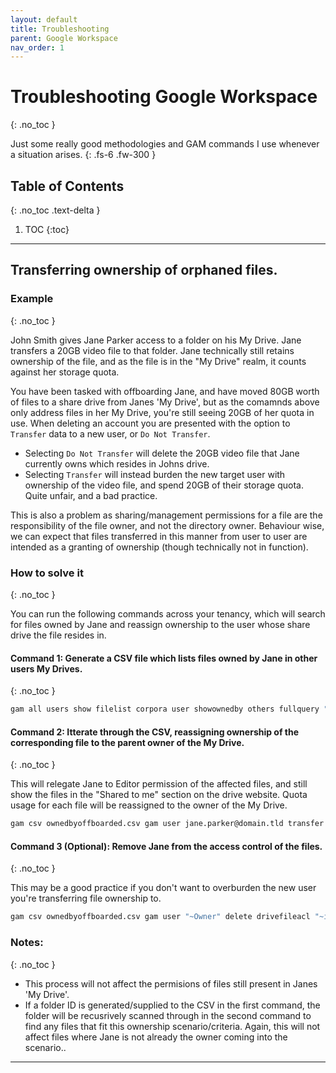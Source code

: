 ```yaml
---
layout: default
title: Troubleshooting
parent: Google Workspace
nav_order: 1
---
```


# Troubleshooting Google Workspace
{: .no_toc }

Just some really good methodologies and GAM commands I use whenever a situation arises.
{: .fs-6 .fw-300 }

## Table of Contents
{: .no_toc .text-delta }

1. TOC
{:toc}

---

## Transferring ownership of orphaned files.

### Example
{: .no_toc }

John Smith gives Jane Parker access to a folder on his My Drive. Jane transfers a 20GB video file to that folder. Jane technically still retains ownership of the file, and as the file is in the "My Drive" realm, it counts against her storage quota.

You have been tasked with offboarding Jane, and have moved 80GB worth of files to a share drive from Janes 'My Drive', but as the comamnds above only address files in her My Drive, you're still seeing 20GB of her quota in use. When deleting an account you are presented with the option to `Transfer` data to a new user, or `Do Not Transfer`. 

- Selecting `Do Not Transfer` will delete the 20GB video file that Jane currently owns which resides in Johns drive.
- Selecting `Transfer` will instead burden the new target user with ownership of the video file, and spend 20GB of their storage quota. Quite unfair, and a bad practice.

This is also a problem as sharing/management permissions for a file are the responsibility of the file owner, and not the directory owner. Behaviour wise, we can expect that files transferred in this manner from user to user are intended as a granting of ownership (though technically not in function).

### How to solve it
{: .no_toc }

You can run the following commands across your tenancy, which will search for files owned by Jane and reassign ownership to the user whose share drive the file resides in.

#### Command 1: Generate a CSV file which lists files owned by Jane in other users My Drives.
{: .no_toc }

```sh
gam all users show filelist corpora user showownedby others fullquery "'jane.parker@domain.tld' in owners" name id owners > ownedbyoffboarded.csv
```

#### Command 2: Itterate through the CSV, reassigning ownership of the corresponding file to the parent owner of the My Drive. 
{: .no_toc }

This will relegate Jane to Editor permission of the affected files, and still show the files in the "Shared to me" section on the drive website. Quota usage for each file will be reassigned to the owner of the My Drive.

```sh
gam csv ownedbyoffboarded.csv gam user jane.parker@domain.tld transfer ownership "~id" "~Owner"
```

#### Command 3 (Optional): Remove Jane from the access control of the files.
{: .no_toc }

This may be a good practice if you don't want to overburden the new user you're transferring file ownership to.

```sh
gam csv ownedbyoffboarded.csv gam user "~Owner" delete drivefileacl "~id" jane.parker@domain.tld
```

### Notes:
{: .no_toc }
- This process will not affect the permisions of files still present in Janes 'My Drive'.
- If a folder ID is generated/supplied to the CSV in the first command, the folder will be recusrively scanned through in the second command to find any files that fit this ownership scenario/criteria. Again, this will not affect files where Jane is not already the owner coming into the scenario..

---

